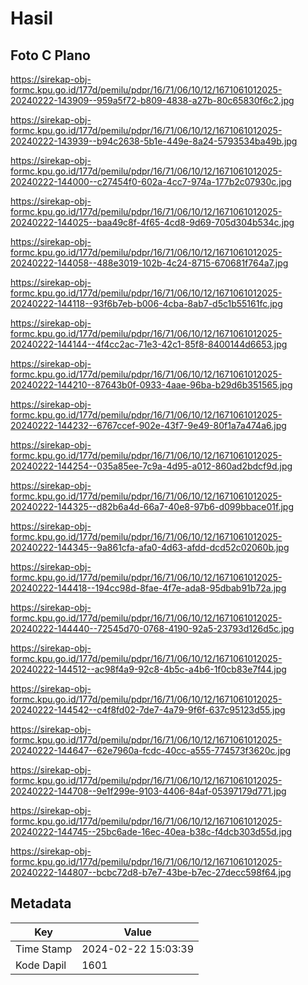 # Hasil

## Foto C Plano

https://sirekap-obj-formc.kpu.go.id/177d/pemilu/pdpr/16/71/06/10/12/1671061012025-20240222-143909--959a5f72-b809-4838-a27b-80c65830f6c2.jpg

https://sirekap-obj-formc.kpu.go.id/177d/pemilu/pdpr/16/71/06/10/12/1671061012025-20240222-143939--b94c2638-5b1e-449e-8a24-5793534ba49b.jpg

https://sirekap-obj-formc.kpu.go.id/177d/pemilu/pdpr/16/71/06/10/12/1671061012025-20240222-144000--c27454f0-602a-4cc7-974a-177b2c07930c.jpg

https://sirekap-obj-formc.kpu.go.id/177d/pemilu/pdpr/16/71/06/10/12/1671061012025-20240222-144025--baa49c8f-4f65-4cd8-9d69-705d304b534c.jpg

https://sirekap-obj-formc.kpu.go.id/177d/pemilu/pdpr/16/71/06/10/12/1671061012025-20240222-144058--488e3019-102b-4c24-8715-670681f764a7.jpg

https://sirekap-obj-formc.kpu.go.id/177d/pemilu/pdpr/16/71/06/10/12/1671061012025-20240222-144118--93f6b7eb-b006-4cba-8ab7-d5c1b55161fc.jpg

https://sirekap-obj-formc.kpu.go.id/177d/pemilu/pdpr/16/71/06/10/12/1671061012025-20240222-144144--4f4cc2ac-71e3-42c1-85f8-8400144d6653.jpg

https://sirekap-obj-formc.kpu.go.id/177d/pemilu/pdpr/16/71/06/10/12/1671061012025-20240222-144210--87643b0f-0933-4aae-96ba-b29d6b351565.jpg

https://sirekap-obj-formc.kpu.go.id/177d/pemilu/pdpr/16/71/06/10/12/1671061012025-20240222-144232--6767ccef-902e-43f7-9e49-80f1a7a474a6.jpg

https://sirekap-obj-formc.kpu.go.id/177d/pemilu/pdpr/16/71/06/10/12/1671061012025-20240222-144254--035a85ee-7c9a-4d95-a012-860ad2bdcf9d.jpg

https://sirekap-obj-formc.kpu.go.id/177d/pemilu/pdpr/16/71/06/10/12/1671061012025-20240222-144325--d82b6a4d-66a7-40e8-97b6-d099bbace01f.jpg

https://sirekap-obj-formc.kpu.go.id/177d/pemilu/pdpr/16/71/06/10/12/1671061012025-20240222-144345--9a861cfa-afa0-4d63-afdd-dcd52c02060b.jpg

https://sirekap-obj-formc.kpu.go.id/177d/pemilu/pdpr/16/71/06/10/12/1671061012025-20240222-144418--194cc98d-8fae-4f7e-ada8-95dbab91b72a.jpg

https://sirekap-obj-formc.kpu.go.id/177d/pemilu/pdpr/16/71/06/10/12/1671061012025-20240222-144440--72545d70-0768-4190-92a5-23793d126d5c.jpg

https://sirekap-obj-formc.kpu.go.id/177d/pemilu/pdpr/16/71/06/10/12/1671061012025-20240222-144512--ac98f4a9-92c8-4b5c-a4b6-1f0cb83e7f44.jpg

https://sirekap-obj-formc.kpu.go.id/177d/pemilu/pdpr/16/71/06/10/12/1671061012025-20240222-144542--c4f8fd02-7de7-4a79-9f6f-637c95123d55.jpg

https://sirekap-obj-formc.kpu.go.id/177d/pemilu/pdpr/16/71/06/10/12/1671061012025-20240222-144647--62e7960a-fcdc-40cc-a555-774573f3620c.jpg

https://sirekap-obj-formc.kpu.go.id/177d/pemilu/pdpr/16/71/06/10/12/1671061012025-20240222-144708--9e1f299e-9103-4406-84af-05397179d771.jpg

https://sirekap-obj-formc.kpu.go.id/177d/pemilu/pdpr/16/71/06/10/12/1671061012025-20240222-144745--25bc6ade-16ec-40ea-b38c-f4dcb303d55d.jpg

https://sirekap-obj-formc.kpu.go.id/177d/pemilu/pdpr/16/71/06/10/12/1671061012025-20240222-144807--bcbc72d8-b7e7-43be-b7ec-27decc598f64.jpg


## Metadata

| Key        | Value               |
| ---------- | ------------------- |
| Time Stamp | 2024-02-22 15:03:39 |
| Kode Dapil | 1601                |



